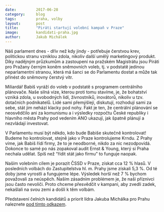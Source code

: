 ```yaml
---
date:         2017-06-28
category:     blog
tags:         praha, volby
layout:       post
title:        "Piráti startují volební kampaň v Praze"
image:        kandidati-praha.jpg
author:       Jakub Michálek
---
```


Náš parlament dnes - dřív než kdy jindy - potřebuje čerstvou krev, politickou stranu vzniklou zdola, nikoliv další umělý marketingový produkt. Díky nadějným průzkumům a zastoupení na pražském Magistrátu jsou Piráti pro Pražany černým koněm sněmovních voleb, tj. v podstatě jedinou neparlamentní stranou, která má šanci se do Parlamentu dostat a může tak přinést do sněmovny čerstvý vítr.

Miliardář Babiš vyráží do voleb v podstatě s programem centrálního plánovače. Naše silná vize, kterou proti tomu stavíme, je, že bohatství vzniká zdola, u svobodných lidí, živnostníků, inovátorů, nikoliv u tzv. dotačních podnikatelů. Lidé sami přemýšlejí, diskutují, rozhodují sami za sebe, stát jim nehází klacky pod nohy. Fakt je ten, že centrální plánování se neosvědčilo ani za komunismu a i výsledky rozpočtu České republiky i hlavního města Prahy pod vedením ANO ukazují, jak špatně plánují a nezvládají investovat.

V Parlamentu musí být někdo, kdo bude Babiše skutečně kontrolovat! Budeme ho kontrolovat, stejně jako v Praze kontrolujeme Krndu. Z Prahy víme, jak Babiš řídí firmy, že to je neodborné, nikdo za nic nezodpovídá. Dokonce to samé po nás zopakoval audit Ernst & Young, který si Praha nechala udělat. Spíš než “řídit stát jako firmu” to funguje naopak.

Naším volebním cílem je porazit ČSSD v Praze, získat cca 12 % hlasů. V posledních volbách do Zastupitelstva hl. m. Prahy jsme získali 5,3 %. Od té doby jsme vyrostli a fungujeme lépe. Výsledek horší než 7 % bychom považovali za neúspěch. Naším zásadním problémem je, že naši příznivci jsou často nevoliči. Proto chceme přesvědčit v kampani, aby zvedli zadek, nekašlali na svou zemi a došli k těm volbám.


Představení čelních kandidátů a priorit lídra Jakuba Michálka pro Prahu naleznete [pod tímto odkazem](https://docs.google.com/document/d/1ZlinvVtEK-uGzQ2GrNZPmt9KKUCCPY_Lc8nB9AUXGNY/edit).
